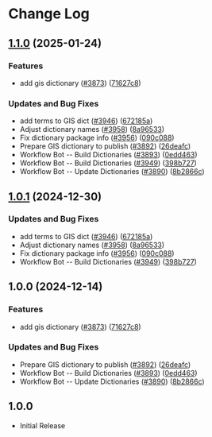 # Change Log

## [1.1.0](https://github.com/VictorRos/cspell-dicts/compare/@cspell/dict-gis-v1.0.1...@cspell/dict-gis@1.1.0) (2025-01-24)


### Features

* add gis dictionary ([#3873](https://github.com/VictorRos/cspell-dicts/issues/3873)) ([71627c8](https://github.com/VictorRos/cspell-dicts/commit/71627c838d154140c9ddd4fd4f907565c12ed420))


### Updates and Bug Fixes

* add terms to GIS dict ([#3946](https://github.com/VictorRos/cspell-dicts/issues/3946)) ([672185a](https://github.com/VictorRos/cspell-dicts/commit/672185a02a83392da6f497a97948fdf564283f5b))
* Adjust dictionary names ([#3958](https://github.com/VictorRos/cspell-dicts/issues/3958)) ([8a96533](https://github.com/VictorRos/cspell-dicts/commit/8a96533bec21280103740868b81559437c413501))
* Fix dictionary package info ([#3956](https://github.com/VictorRos/cspell-dicts/issues/3956)) ([090c088](https://github.com/VictorRos/cspell-dicts/commit/090c0881c3a66e946fe49baf16e54c4b1231cceb))
* Prepare GIS dictionary to publish ([#3892](https://github.com/VictorRos/cspell-dicts/issues/3892)) ([26deafc](https://github.com/VictorRos/cspell-dicts/commit/26deafc05d2b2ab3e37352a2f4e2f5e43c6dd8d0))
* Workflow Bot -- Build Dictionaries ([#3893](https://github.com/VictorRos/cspell-dicts/issues/3893)) ([0edd463](https://github.com/VictorRos/cspell-dicts/commit/0edd4638010c0db382e5da3b0fa98562efc73c37))
* Workflow Bot -- Build Dictionaries ([#3949](https://github.com/VictorRos/cspell-dicts/issues/3949)) ([398b727](https://github.com/VictorRos/cspell-dicts/commit/398b727fbb12431be9f23348eadf54a79bfc5589))
* Workflow Bot -- Update Dictionaries ([#3890](https://github.com/VictorRos/cspell-dicts/issues/3890)) ([8b2866c](https://github.com/VictorRos/cspell-dicts/commit/8b2866c2f26b91f2dd3e4a63281eebdfb049bf96))

## [1.0.1](https://github.com/streetsidesoftware/cspell-dicts/compare/@cspell/dict-gis@1.0.0...@cspell/dict-gis@1.0.1) (2024-12-30)


### Updates and Bug Fixes

* add terms to GIS dict ([#3946](https://github.com/streetsidesoftware/cspell-dicts/issues/3946)) ([672185a](https://github.com/streetsidesoftware/cspell-dicts/commit/672185a02a83392da6f497a97948fdf564283f5b))
* Adjust dictionary names ([#3958](https://github.com/streetsidesoftware/cspell-dicts/issues/3958)) ([8a96533](https://github.com/streetsidesoftware/cspell-dicts/commit/8a96533bec21280103740868b81559437c413501))
* Fix dictionary package info ([#3956](https://github.com/streetsidesoftware/cspell-dicts/issues/3956)) ([090c088](https://github.com/streetsidesoftware/cspell-dicts/commit/090c0881c3a66e946fe49baf16e54c4b1231cceb))
* Workflow Bot -- Build Dictionaries ([#3949](https://github.com/streetsidesoftware/cspell-dicts/issues/3949)) ([398b727](https://github.com/streetsidesoftware/cspell-dicts/commit/398b727fbb12431be9f23348eadf54a79bfc5589))

## 1.0.0 (2024-12-14)


### Features

* add gis dictionary ([#3873](https://github.com/streetsidesoftware/cspell-dicts/issues/3873)) ([71627c8](https://github.com/streetsidesoftware/cspell-dicts/commit/71627c838d154140c9ddd4fd4f907565c12ed420))


### Updates and Bug Fixes

* Prepare GIS dictionary to publish ([#3892](https://github.com/streetsidesoftware/cspell-dicts/issues/3892)) ([26deafc](https://github.com/streetsidesoftware/cspell-dicts/commit/26deafc05d2b2ab3e37352a2f4e2f5e43c6dd8d0))
* Workflow Bot -- Build Dictionaries ([#3893](https://github.com/streetsidesoftware/cspell-dicts/issues/3893)) ([0edd463](https://github.com/streetsidesoftware/cspell-dicts/commit/0edd4638010c0db382e5da3b0fa98562efc73c37))
* Workflow Bot -- Update Dictionaries ([#3890](https://github.com/streetsidesoftware/cspell-dicts/issues/3890)) ([8b2866c](https://github.com/streetsidesoftware/cspell-dicts/commit/8b2866c2f26b91f2dd3e4a63281eebdfb049bf96))

## 1.0.0

- Initial Release
